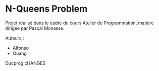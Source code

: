 # N-Queens Problem

Projet réalisé dans le cadre du cours Atelier de Programmation, matière dirigée par Pascal Monasse.

Auteurs :
- Alfonso
- Quang

Ducprog cHANGES

